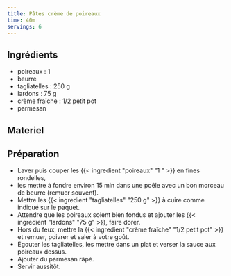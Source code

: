 ```yaml
---
title: Pâtes crème de poireaux
time: 40m
servings: 6
---
```


## Ingrédients

* poireaux : 1 
* beurre
* tagliatelles : 250 g
* lardons : 75 g
* crème fraîche : 1/2 petit pot
* parmesan


## Materiel



## Préparation

* Laver puis couper les {{< ingredient "poireaux" "1 " >}} en fines rondelles,
* les mettre à fondre environ 15 min dans une poêle avec un bon morceau de beurre (remuer souvent).
* Mettre les {{< ingredient "tagliatelles" "250 g" >}} à cuire comme indiqué sur le paquet.
* Attendre que les poireaux soient bien fondus et ajouter les {{< ingredient "lardons" "75 g" >}}, faire dorer.
* Hors du feux, mettre la {{< ingredient "crème fraîche" "1/2 petit pot" >}} et remuer, poivrer et saler à votre goût.
* Égouter les tagliatelles, les mettre dans un plat et verser la sauce aux poireaux dessus.
* Ajouter du parmesan râpé.
* Servir aussitôt.


